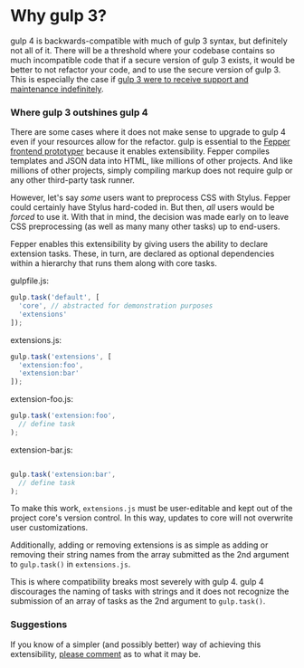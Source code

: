 # Why gulp 3?

gulp 4 is backwards-compatible with much of gulp 3 syntax, but definitely not 
all of it. There will be a threshold where your codebase contains so much 
incompatible code that if a secure version of gulp 3 exists, it would be better 
to not refactor your code, and to use the secure version of gulp 3. This is 
especially the case if 
[gulp 3 were to receive support and maintenance indefinitely](https://github.com/electric-eloquence/gulp#readme).

### Where gulp 3 outshines gulp 4

There are some cases where it does not make sense to upgrade to gulp 4 even if 
your resources allow for the refactor. gulp is essential to the 
<a href="http://fepper.io" target="_blank">Fepper frontend prototyper</a> 
because it enables extensibility. Fepper compiles templates and JSON data into 
HTML, like millions of other projects. And like millions of other projects, 
simply compiling markup does not require gulp or any other third-party task 
runner.

However, let's say _some_ users want to preprocess CSS with Stylus. Fepper could 
certainly have Stylus hard-coded in. But then, _all_ users would be _forced_ to 
use it. With that in mind, the decision was made early on to leave CSS 
preprocessing (as well as many many other tasks) up to end-users.

Fepper enables this extensibility by giving users the ability to declare 
extension tasks. These, in turn, are declared as optional dependencies within
a hierarchy that runs them along with core tasks.

gulpfile.js:

```javascript
gulp.task('default', [
  'core', // abstracted for demonstration purposes
  'extensions'
]);
```

extensions.js:

```javascript
gulp.task('extensions', [
  'extension:foo',
  'extension:bar'
]);
```

extension-foo.js:

```javascript
gulp.task('extension:foo',
  // define task
);
```

extension-bar.js:

```javascript

gulp.task('extension:bar',
  // define task
);
```

To make this work, `extensions.js` must be user-editable and kept out of the 
project core's version control. In this way, updates to core will not overwrite 
user customizations.

Additionally, adding or removing extensions is as simple as adding or removing 
their string names from the array submitted as the 2nd argument to `gulp.task()` 
in `extensions.js`.

This is where compatibility breaks most severely with gulp 4. gulp 4 discourages 
the naming of tasks with strings and it does not recognize the submission of an 
array of tasks as the 2nd argument to `gulp.task()`.

### Suggestions

If you know of a simpler (and possibly better) way of achieving this 
extensibility, [please comment](https://github.com/electric-eloquence/gulp/issues) 
as to what it may be.
